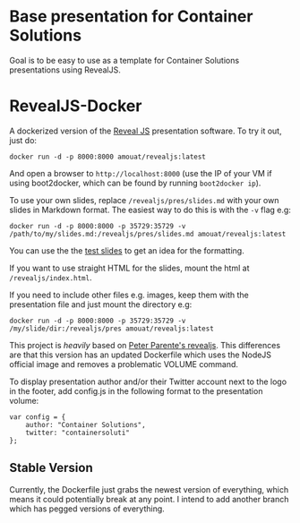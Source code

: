 Base presentation for Container Solutions
=========================================

Goal is to be easy to use as a template for Container Solutions presentations using RevealJS.


RevealJS-Docker
===============

A dockerized version of the [Reveal JS](http://lab.hakim.se/reveal-js/#/) presentation software. To try it out, just do:

    docker run -d -p 8000:8000 amouat/revealjs:latest

And open a browser to `http://localhost:8000` (use the IP of your VM if
using boot2docker, which can be found by running `boot2docker ip`).

To use your own slides, replace `/revealjs/pres/slides.md` with your own slides
in Markdown format. The easiest way to do this is with the `-v` flag e.g:

    docker run -d -p 8000:8000 -p 35729:35729 -v /path/to/my/slides.md:/revealjs/pres/slides.md amouat/revealjs:latest

You can use the the [test slides](https://raw.githubusercontent.com/amouat/revealjs-docker/master/test_slides.md) to get an idea for the formatting.

If you want to use straight HTML for the slides, mount the html at `/revealjs/index.html`.

If you need to include other files e.g. images, keep them with the presentation file and just mount the directory e.g:

    docker run -d -p 8000:8000 -p 35729:35729 -v /my/slide/dir:/revealjs/pres amouat/revealjs:latest

This project is *heavily* based on [Peter Parente's revealjs](https://github.com/parente/dockerfiles/tree/master/revealjs). This differences are that this version has an updated Dockerfile which uses the NodeJS official image and removes a problematic VOLUME command.
 
To display presentation author and/or their Twitter account next to the logo in the footer, add config.js in the following format to the presentation volume:

    var config = {
        author: "Container Solutions",
        twitter: "containersoluti"
    };
    

## Stable Version

Currently, the Dockerfile just grabs the newest version of everything, which
means it could potentially break at any point. I intend to add another branch
which has pegged versions of everything.
